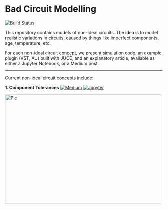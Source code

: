 # Bad Circuit Modelling

[![Build Status](https://travis-ci.com/jatinchowdhury18/Bad-Circuit-Modelling.svg?branch=master)](https://travis-ci.com/jatinchowdhury18/Bad-Circuit-Modelling)

This repository contains models of non-ideal circuits. The idea is to model
realistic variations in circuits, caused by things like imperfect components,
age, temperature, etc.

For each non-ideal circuit concept, we present simulation code, an example
plugin (VST, AU) built with JUCE, and an explanatory article, available
as either a Jupyter Notebook, or a Medium post.

---

Current non-ideal circuit concepts include:

**1. Component Tolerances**
[![Medium](https://img.shields.io/badge/Read%20on-Medium-blue)](https://medium.com/@jatinchowdhury18/bad-circuit-modelling-episode-1-component-tolerances-3ffdbe4e980c)
[![Jupyter](https://img.shields.io/badge/Read%20as-Jupyter-orange)](https://ccrma.stanford.edu/~jatin/Bad-Circuit-Modelling/Tolerances.html)

<img src="https://github.com/jatinchowdhury18/Bad-Circuit-Modelling/blob/master/CMTolerance/Pics/lpf_tgauss_plot.png" alt="Pic" width="500" height="350">
